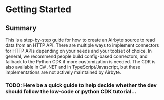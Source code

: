 # Getting Started
## Summary
This is a step-by-step guide for how to create an Airbyte source to read data from an HTTP API.
There are multiple ways to implement connectors for HTTP APIs depending on your needs and your toolset of choice.
In general, we recommend people build config-based connectors, and fallback to the Python CDK if more customization is needed.
The CDK is also available in C# .NET and in TypeScript/Javascript, but these implementations are not actively maintained by Airbyte.

### TODO: Here be a quick guide to help decide whether the dev should follow the low-code or python CDK tutorial...